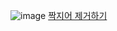 ![image](https://github.com/koreaIT-study/programmers/assets/92290312/d8ef2c50-afcc-4521-82dd-e9f1b1fb2013)
[짝지어 제거하기](https://school.programmers.co.kr/learn/courses/30/lessons/12973)
